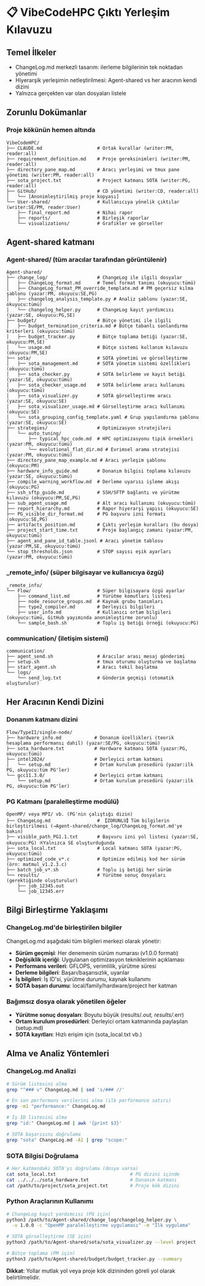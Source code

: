 # 📋 VibeCodeHPC Çıktı Yerleşim Kılavuzu

## Temel İlkeler
- ChangeLog.md merkezli tasarım: ilerleme bilgilerinin tek noktadan yönetimi
- Hiyerarşik yerleşimin netleştirilmesi: Agent-shared vs her aracının kendi dizini
- Yalnızca gerçekten var olan dosyaları listele

## Zorunlu Dokümanlar

### Proje kökünün hemen altında
```
VibeCodeHPC/
├── CLAUDE.md                    # Ortak kurallar (writer:PM, reader:all)
├── requirement_definition.md    # Proje gereksinimleri (writer:PM, reader:all)
├── directory_pane_map.md        # Aracı yerleşimi ve tmux pane yönetimi (writer:PM, reader:all)
├── sota_project.txt             # Project katmanı SOTA (writer:PG, reader:all)
├── GitHub/                      # CD yönetimi (writer:CD, reader:all)
│   └── [Anonimleştirilmiş proje kopyası]
└── User-shared/                 # Kullanıcıya yönelik çıktılar (writer:SE/PM, reader:User)
    ├── final_report.md          # Nihai rapor
    ├── reports/                 # Birleşik raporlar
    └── visualizations/          # Grafikler ve görseller
```

## Agent-shared katmanı

### Agent-shared/ (tüm aracılar tarafından görüntülenir)
```
Agent-shared/
├── change_log/                  # ChangeLog ile ilgili dosyalar
│   ├── ChangeLog_format.md      # Temel format tanımı (okuyucu:tümü)
│   ├── ChangeLog_format_PM_override_template.md # PM geçersiz kılma şablonu (yazar:PM, okuyucu:SE,PG)
│   ├── changelog_analysis_template.py # Analiz şablonu (yazar:SE, okuyucu:tümü)
│   └── changelog_helper.py      # ChangeLog kayıt yardımcısı (yazar:SE, okuyucu:PG,SE)
├── budget/                      # Bütçe yönetimi ile ilgili
│   ├── budget_termination_criteria.md # Bütçe tabanlı sonlandırma kriterleri (okuyucu:tümü)
│   ├── budget_tracker.py        # Bütçe toplama betiği (yazar:SE, okuyucu:PM,SE)
│   └── usage.md                 # Bütçe sistemi kullanım kılavuzu (okuyucu:PM,SE)
├── sota/                        # SOTA yönetimi ve görselleştirme
│   ├── sota_management.md       # SOTA yönetim sistemi özellikleri (okuyucu:tümü)
│   ├── sota_checker.py          # SOTA belirleme ve kayıt betiği (yazar:SE, okuyucu:tümü)
│   ├── sota_checker_usage.md    # SOTA belirleme aracı kullanımı (okuyucu:tümü)
│   ├── sota_visualizer.py       # SOTA görselleştirme aracı (yazar:SE, okuyucu:SE)
│   ├── sota_visualizer_usage.md # Görselleştirme aracı kullanımı (okuyucu:SE)
│   └── sota_grouping_config_template.yaml # Grup yapılandırma şablonu (yazar:SE, okuyucu:SE)
├── strategies/                  # Optimizasyon stratejileri
│   └── auto_tuning/
│       ├── typical_hpc_code.md  # HPC optimizasyonu tipik örnekleri (yazar:PM, okuyucu:tümü)
│       └── evolutional_flat_dir.md # Evrimsel arama stratejisi (yazar:PM, okuyucu:tümü)
├── directory_pane_map_example.md # Aracı yerleşim şablonu (okuyucu:PM)
├── hardware_info_guide.md       # Donanım bilgisi toplama kılavuzu (yazar:SE, okuyucu:tümü)
├── compile_warning_workflow.md  # Derleme uyarısı işleme akışı (okuyucu:PG)
├── ssh_sftp_guide.md            # SSH/SFTP bağlantı ve yürütme kılavuzu (okuyucu:PM,SE,PG)
├── sub_agent_usage.md           # Alt aracı kullanımı (okuyucu:tümü)
├── report_hierarchy.md          # Rapor hiyerarşi yapısı (okuyucu:SE)
├── PG_visible_dir_format.md     # PG başvuru izni formatı (okuyucu:SE,PG)
├── artifacts_position.md        # Çıktı yerleşim kuralları (bu dosya)
├── project_start_time.txt       # Proje başlangıç zamanı (yazar:PM, okuyucu:tümü)
├── agent_and_pane_id_table.jsonl # Aracı yönetim tablosu (yazar:PM,SE, okuyucu:tümü)
└── stop_thresholds.json         # STOP sayısı eşik ayarları (yazar:PM, okuyucu:tümü)
```

### _remote_info/ (süper bilgisayar ve kullanıcıya özgü)
```
_remote_info/
└── Flow/                        # Süper bilgisayara özgü ayarlar
    ├── command_list.md          # Yürütme komutları listesi
    ├── node_resource_groups.md  # Kaynak grubu tanımları
    ├── type2_compiler.md        # Derleyici bilgileri
    ├── user_info.md             # Kullanıcı ortam bilgileri (okuyucu:tümü, GitHub yayımında anonimleştirme zorunlu)
    └── sample_bash.sh           # Toplu iş betiği örneği (okuyucu:PG)
```

### communication/ (iletişim sistemi)
```
communication/
├── agent_send.sh                # Aracılar arası mesaj gönderimi
├── setup.sh                     # tmux oturumu oluşturma ve başlatma
├── start_agent.sh               # Aracı tekil başlatma
└── logs/
    └── send_log.txt             # Gönderim geçmişi (otomatik oluşturulur)
```

## Her Aracının Kendi Dizini

### Donanım katmanı dizini
```
Flow/TypeII/single-node/
├── hardware_info.md            # Donanım özellikleri (teorik hesaplama performansı dahil) (yazar:SE/PG, okuyucu:tümü)
├── sota_hardware.txt           # Hardware katmanı SOTA (yazar:PG, okuyucu:tümü)
├── intel2024/                  # Derleyici ortam katmanı
│   └── setup.md                # Ortam kurulum prosedürü (yazar:ilk PG, okuyucu:tüm PG'ler)
└── gcc11.3.0/                  # Derleyici ortam katmanı
    └── setup.md                # Ortam kurulum prosedürü (yazar:ilk PG, okuyucu:tüm PG'ler)
```

### PG Katmanı (paralelleştirme modülü)
```
OpenMP/ veya MPI/ vb. (PG'nin çalıştığı dizin)
├── ChangeLog.md                 # 【ZORUNLU】Tüm bilgilerin birleştirilmesi (→Agent-shared/change_log/ChangeLog_format.md'ye bakın)
├── visible_path_PG1.1.txt       # Başvuru izni yol listesi (yazar:SE, okuyucu:PG) ※Yalnızca SE oluşturduğunda
├── sota_local.txt               # Local katmanı SOTA (yazar:PG, okuyucu:tümü)
├── optimized_code_v*.c          # Optimize edilmiş kod her sürüm (örn: matmul_v1.2.3.c)
├── batch_job_v*.sh              # Toplu iş betiği her sürüm
└── results/                     # Yürütme sonuç dosyaları (gerektiğinde oluşturulur)
    ├── job_12345.out
    └── job_12345.err
```

## Bilgi Birleştirme Yaklaşımı

### ChangeLog.md'de birleştirilen bilgiler
ChangeLog.md aşağıdaki tüm bilgileri merkezi olarak yönetir:
- **Sürüm geçmişi**: Her denemenin sürüm numarası (v1.0.0 formatı)
- **Değişiklik içeriği**: Uygulanan optimizasyon tekniklerinin açıklaması
- **Performans verileri**: GFLOPS, verimlilik, yürütme süresi
- **Derleme bilgileri**: Başarı/başarısızlık, uyarılar
- **İş bilgileri**: İş ID'si, yürütme durumu, kaynak kullanımı
- **SOTA başarı durumu**: local/family/hardware/project her katman

### Bağımsız dosya olarak yönetilen öğeler
- **Yürütme sonuç dosyaları**: Boyutu büyük (results/*.out, results/*.err)
- **Ortam kurulum prosedürleri**: Derleyici ortam katmanında paylaşılan (setup.md)
- **SOTA kayıtları**: Hızlı erişim için (sota_local.txt vb.)

## Alma ve Analiz Yöntemleri

### ChangeLog.md Analizi
```bash
# Sürüm listesini alma
grep "^### v" ChangeLog.md | sed 's/### //'

# En son performans verilerini alma (ilk performance satırı)
grep -m1 "performance:" ChangeLog.md

# İş ID listesini alma
grep "id:" ChangeLog.md | awk '{print $3}'

# SOTA başarısını doğrulama
grep "sota" ChangeLog.md -A1 | grep "scope:"
```

### SOTA Bilgisi Doğrulama
```bash
# Her katmandaki SOTA'yı doğrulama (dosya varsa)
cat sota_local.txt                           # PG dizini içinde
cat ../../../sota_hardware.txt               # Donanım katmanı
cat /path/to/project/sota_project.txt        # Proje kök dizini
```

### Python Araçlarının Kullanımı
```bash
# ChangeLog kayıt yardımcısı (PG için)
python3 /path/to/Agent-shared/change_log/changelog_helper.py \
  -v 1.0.0 -c "OpenMP paralelleştirme uygulaması" -m "İlk uygulama"

# SOTA görselleştirme (SE için)  
python3 /path/to/Agent-shared/sota/sota_visualizer.py --level project

# Bütçe toplama (PM için)
python3 /path/to/Agent-shared/budget/budget_tracker.py --summary
```

**Dikkat**: Yollar mutlak yol veya proje kök dizininden göreli yol olarak belirtilmelidir.
